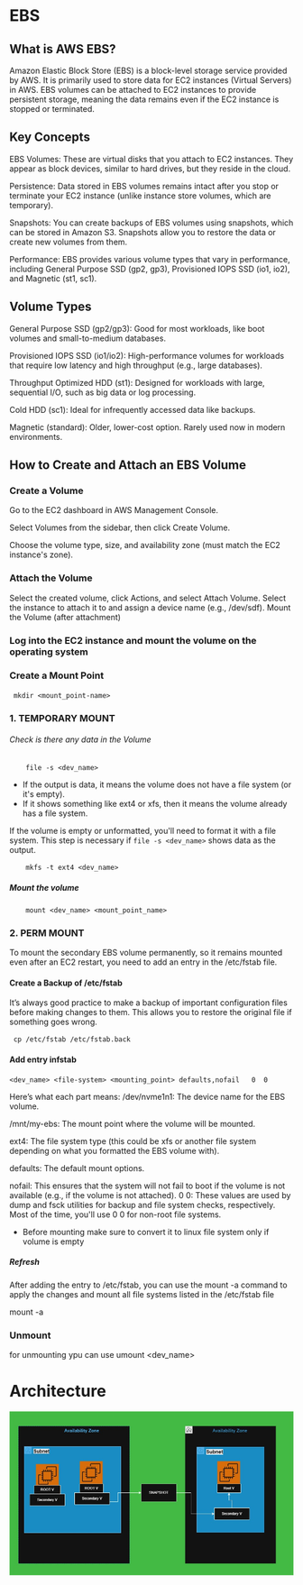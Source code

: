 # EBS

## What is AWS EBS?
Amazon Elastic Block Store (EBS) is a block-level storage service provided by AWS.
It is primarily used to store data for EC2 instances (Virtual Servers) in AWS. EBS volumes can be attached to EC2 instances to provide persistent storage, meaning the data remains even if the EC2 instance is stopped or terminated.

## Key Concepts
EBS Volumes: These are virtual disks that you attach to EC2 instances. They appear as block devices, similar to hard drives, but they reside in the cloud.

Persistence: Data stored in EBS volumes remains intact after you stop or terminate your EC2 instance (unlike instance store volumes, which are temporary).

Snapshots: You can create backups of EBS volumes using snapshots, which can be stored in Amazon S3. Snapshots allow you to restore the data or create new volumes from them.

Performance: EBS provides various volume types that vary in performance, including General Purpose SSD (gp2, gp3), Provisioned IOPS SSD (io1, io2), and Magnetic (st1, sc1).

## Volume Types
General Purpose SSD (gp2/gp3): Good for most workloads, like boot volumes and small-to-medium databases.

Provisioned IOPS SSD (io1/io2): High-performance volumes for workloads that require low latency and high throughput (e.g., large databases).

Throughput Optimized HDD (st1): Designed for workloads with large, sequential I/O, such as big data or log processing.

Cold HDD (sc1): Ideal for infrequently accessed data like backups.

Magnetic (standard): Older, lower-cost option. Rarely used now in modern environments.

## How to Create and Attach an EBS Volume
### Create a Volume

Go to the EC2 dashboard in AWS Management Console.

Select Volumes from the sidebar, then click Create Volume.

Choose the volume type, size, and availability zone (must match the EC2 instance's zone).

### Attach the Volume

Select the created volume, click Actions, and select Attach Volume.
Select the instance to attach it to and assign a device name (e.g., /dev/sdf).
Mount the Volume (after attachment)

### Log into the EC2 instance and mount the volume on the operating system

### Create a Mount Point
   
     mkdir <mount_point-name>

### 1. TEMPORARY MOUNT

###### Check is there any data in the Volume

        file -s <dev_name>

 - If the output is data, it means the volume does not have a file system (or it's empty).
 - If it shows something like ext4 or xfs, then it means the volume already has a file system.
       
If the volume is empty or unformatted, you'll need to format it with a file system. 
This step is necessary if ```file -s <dev_name>``` shows data as the output.
       
        mkfs -t ext4 <dev_name>

##### Mount the volume 

        mount <dev_name> <mount_point_name>

### 2. PERM MOUNT

To mount the secondary EBS volume permanently, so it remains mounted even after an EC2 restart, you need to add an entry in the /etc/fstab file.

#### Create a Backup of /etc/fstab
It’s always good practice to make a backup of important configuration files before making changes to them. This allows you to restore the original file if something goes wrong.

     cp /etc/fstab /etc/fstab.back

#### Add entry infstab

    <dev_name> <file-system> <mounting_point> defaults,nofail   0  0

Here’s what each part means:
/dev/nvme1n1: The device name for the EBS volume.

/mnt/my-ebs: The mount point where the volume will be mounted.

ext4: The file system type (this could be xfs or another file system depending on what you formatted the EBS volume with).

defaults: The default mount options.

nofail: This ensures that the system will not fail to boot if the volume is not available (e.g., if the volume is not attached).
0 0: These values are used by dump and fsck utilities for backup and file system checks, respectively. Most of the time, you'll use 0 0 for non-root file systems.

   - Before mounting make sure to convert it to linux file system only if volume is empty

##### Refresh

After adding the entry to /etc/fstab, you can use the mount -a command to apply the changes and mount all file systems listed in the /etc/fstab file

   mount -a

### Unmount
for unmounting ypu can use
   umount <dev_name>

# Architecture
![My Image](/Images/EBS.jpg)